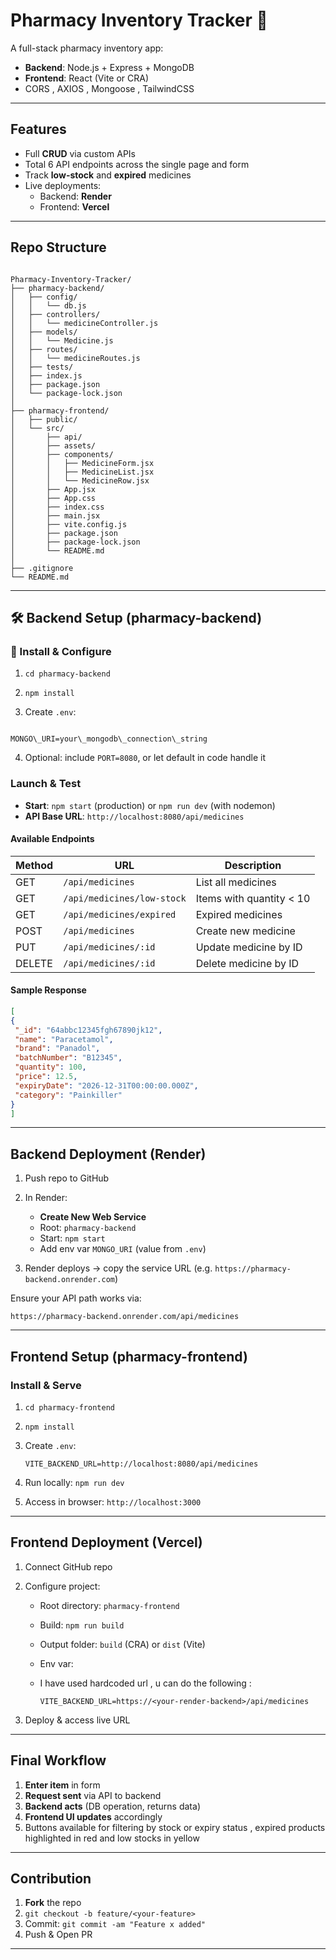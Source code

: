 # Pharmacy Inventory Tracker 🏥

A full-stack pharmacy inventory app:  
- **Backend**: Node.js + Express + MongoDB  
- **Frontend**: React (Vite or CRA)
- CORS , AXIOS , Mongoose , TailwindCSS
---

##  Features

- Full **CRUD** via custom APIs
- Total 6 API endpoints across the single page and form
- Track **low-stock** and **expired** medicines
- Live deployments:
  - Backend: **Render**
  - Frontend: **Vercel**

---

##  Repo Structure

```

Pharmacy-Inventory-Tracker/
├── pharmacy-backend/
│   ├── config/
│   │   └── db.js
│   ├── controllers/
│   │   └── medicineController.js
│   ├── models/
│   │   └── Medicine.js
│   ├── routes/
│   │   └── medicineRoutes.js
│   ├── tests/
│   ├── index.js
│   ├── package.json
│   └── package-lock.json
│
├── pharmacy-frontend/
│   ├── public/
│   └── src/
│       ├── api/
│       ├── assets/
│       ├── components/
│       │   ├── MedicineForm.jsx
│       │   ├── MedicineList.jsx
│       │   └── MedicineRow.jsx
│       ├── App.jsx
│       ├── App.css
│       ├── index.css
│       ├── main.jsx
│       ├── vite.config.js
│       ├── package.json
│       ├── package-lock.json
│       └── README.md
│
├── .gitignore
└── README.md

```

---

## 🛠️ Backend Setup (pharmacy-backend)

### 📘 Install & Configure

1. `cd pharmacy-backend`
2. `npm install`

3. Create `.env`:
```

MONGO\_URI=your\_mongodb\_connection\_string

````

4. Optional: include `PORT=8080`, or let default in code handle it

###  Launch & Test

- **Start**: `npm start` (production) or `npm run dev` (with nodemon)  
- **API Base URL**: `http://localhost:8080/api/medicines`

####  Available Endpoints

| Method | URL                    | Description                              |
|--------|------------------------|------------------------------------------|
| GET    | `/api/medicines`       | List all medicines                      |
| GET    | `/api/medicines/low-stock` | Items with quantity < 10         |
| GET    | `/api/medicines/expired`   | Expired medicines                  |
| POST   | `/api/medicines`       | Create new medicine                     |
| PUT    | `/api/medicines/:id`   | Update medicine by ID                   |
| DELETE | `/api/medicines/:id`   | Delete medicine by ID                   |

####  Sample Response

```json
[
{
 "_id": "64abbc12345fgh67890jk12",
 "name": "Paracetamol",
 "brand": "Panadol",
 "batchNumber": "B12345",
 "quantity": 100,
 "price": 12.5,
 "expiryDate": "2026-12-31T00:00:00.000Z",
 "category": "Painkiller"
}
]
````

---
##  Backend Deployment (Render)

1. Push repo to GitHub
2. In Render:

   * **Create New Web Service**
   * Root: `pharmacy-backend`
   * Start: `npm start`
   * Add env var `MONGO_URI` (value from `.env`)
3. Render deploys → copy the service URL (e.g. `https://pharmacy-backend.onrender.com`)

Ensure your API path works via:

```
https://pharmacy-backend.onrender.com/api/medicines
```

---

##  Frontend Setup (pharmacy-frontend)

### Install & Serve

1. `cd pharmacy-frontend`
2. `npm install`
3. Create `.env`:

   ```
   VITE_BACKEND_URL=http://localhost:8080/api/medicines
   ```
4. Run locally: `npm run dev`
5. Access in browser: `http://localhost:3000`

---

##  Frontend Deployment (Vercel)

1. Connect GitHub repo
2. Configure project:

   * Root directory: `pharmacy-frontend`
   * Build: `npm run build`
   * Output folder: `build` (CRA) or `dist` (Vite)
   * Env var:
   * I have used hardcoded url , u can do the following :

     ```
     VITE_BACKEND_URL=https://<your-render-backend>/api/medicines
     ```
3. Deploy & access live URL

---

##  Final Workflow

1. **Enter item** in form
2. **Request sent** via API to backend
3. **Backend acts** (DB operation, returns data)
4. **Frontend UI updates** accordingly
5. Buttons available for filtering by stock or expiry status , expired products highlighted in red and low stocks in yellow

---

##  Contribution

1. **Fork** the repo
2. `git checkout -b feature/<your-feature>`
3. Commit: `git commit -am "Feature x added"`
4. Push & Open PR

---

